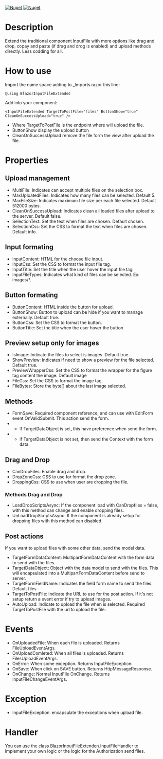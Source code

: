 [![Nuget](https://img.shields.io/nuget/v/BlazorInputFileExtended?style=for-the-badge)](https://www.nuget.org/packages/BlazorInputFileExtended)
[![Nuget](https://img.shields.io/nuget/dt/BlazorInputFileExtended?style=for-the-badge)](https://www.nuget.org/packages/BlazorInputFileExtended)

# Description
Extend the traditional component InputFile with more options like drag and drop, copay and paste (if drag and drog is enabled) and upload methods directly. Less codding for all.
# How to use
Import the name space adding to _Imports.razor this line:
```
@using BlazorInputFileExtended
```
Add into your component:
```
<InputFileExtended TargetToPostFile="files" ButtonShow="true" CleanOnSuccessUpload="true" />
```
* Where TargetToPostFile is the endpoint where will upload the file.
* ButtonShow display the upload button
* CleanOnSuccessUpload remove the file form the view after upload the file.
# Properties
## Upload management
* MultiFile: Indicates can accept multiple files on the selection box.
* MaxUploatedFiles: Indicates how many files can be selected. Default 5.
* MaxFileSize: Indicates maximum file size per each file selected. Default 512000 bytes.
* CleanOnSuccessUpload: Indicates clean all loaded files after upload to the server. Default false.
* SelectionText: Set the text when files are chosen. Default chosen.
* SelectionCss: Set the CSS to format the text when files are chosen. Default info.
## Input formating
* InputContent: HTML for the choose file input.
* InputCss: Set the CSS to format the input file tag.
* InputTitle: Set the title when the user hover the input file tag.
* InputFileTypes: Indicates what kind of files can be selected. Ex: images/*.
## Button formating
* ButtonContent: HTML inside the button for upload.
* ButtonShow: Button to upload can be hide if you want to manage externally. Default true.
* ButtonCss: Set the CSS to format the button.
* ButtonTitle: Set the title when the user hover the button.
## Preview setup only for images
* IsImage: Indicate the files to select is images. Default true.
* ShowPreview: Indicates if need to show a preview for the file selected. Default true.
* PreviewWrapperCss: Set the CSS to format the wrapper for the figure tag content the image. Default image
* FileCss: Set the CSS to format the image tag.
* FileBytes: Store the byte[] about the last image selected.
## Methods
* FormSave: Required component reference, and can use with EditForm event OnValidSubmit. This action send the form. 
* * If TargetDataObject is set, this have preference when send the form.
* * If TargetDataObject is not set, then send the Context with the form data.
## Drag and Drop
* CanDropFiles: Enable drag and drop.
* DropZoneCss: CSS to use for format the drop zone.
* DroppingCss: CSS to use when user are dropping the file.
### Methods Drag and Drop
* LoadDropScriptsAsync: If the component load with CanDropfiles = false, with this method can change and enable dropping files.
* UnLoadDropScriptsAsync: If the component is already setup for dropping files with this method can disabled.
## Post actions
If you want to upload files with some other data, send the model data.
* TargetFormDataContent: MultipartFormDataContent with the form data to send with the files.
* TargetDataObject: Object with the data model to send with the files. This will encapsulated into a MultipartFormDataContent before send to server.
* TargetFormFieldName: Indicates the field form name to send the files. Default files
* TargetToPostFile: Indicate the URL to use for the post action. If it's not setup return a event error if try to upload images.
* AutoUpload: Indicate to upload the file when is selected. Required TargetToPostFile with the url to upload the file.
# Events
* OnUploadedFile: When each file is uploaded. Returns FileUploadEventArgs.
* OnUploadComleted: When all files is uploaded. Returns FilesUploadEventArgs.
* OnError: When some exception. Returns InputFileException.
* OnSave: When click on SAVE button. Returns HttpMessageResponse.
* OnChange: Normal InputFile OnChange. Returns InputFileChangeEventArgs.
# Exception
* InputFileException: encapsulate the exceptions when upload file.
# Handler
You can use the class BlazorInputFileExtenden.InputFileHandler to implement your own logic or the logic for the Authorization send files.

